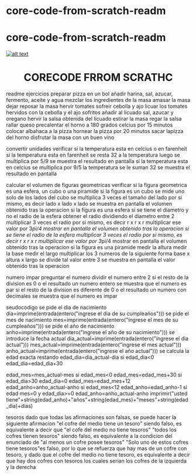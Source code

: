 # core-code-from-scratch-readm
# core-code-from-scratch-readm
<a href="https://www.core-code.io/">

![alt text](https://uploads-ssl.webflow.com/5eb2f56932c3562feab232e3/5f73550d00249e7e96c9f3de_Logo.png 'corecodeio')

</a>

<h1 align="center">CORECODE FRROM SCRATHC</h1>







readme ejercicios 
preparar pizza
en un bol añadir harina, sal, azucar, fermento, aceite y agua
mezclar los ingredientes de la masa
amasar la masa
dejar reposar la masa
hervir tomates
sofreir cebolla y ajo
licuar los tomates hervidos con la cebolla y el ajo sofritos
añadir al licuado sal, azucar y oregano
hervir la salsa obtenida del licuado
estirar la masa
regar la salsa
rallar queso
precalentar el horno a 180 grados celcius por 15 minutos
colocar albahaca a la pizza
hornear la pizza por 20 minutos
sacar lapizza del horno
disfrutar la masa con un buen vino


convertir unidades
verificar si la temperatura esta en celcius o en farenheit
si la temperatura esta en farenheit
se resta 32 a la temperatura
luego se multiplica por 5/9
se muestra el resultado en pantalla
si la temperatura esta en celcius
se multiplica por 9/5 la temperatura
se le suman 32
se muestra el resultado en pantalla

calcular el volumen de figuras geometricas
verificar si la figura geometrica es una esfera, un cubo o una piramide
si la figura es un cubo
se mide uno solo de los lados del cubo
se multiplica 3 veces el tamaño del lado por si mismo, es decir lado x lado x lado
se muestra en pantalla el volumen obtenido tras la operacion
si la figura es una esfera
si se tiene el diametro y no el radio de la esfera
obtener el radio dividiendo el diametro entre 2
multiplicar 3 veces el radio por si mismo, es decir r x r x r
multiplicar ese valor por 3*pi/4 
mostrar en pantalla el volumen obtenido tras la operacion
si se tiene el radio de la esfera
multiplicar 3 veces el radio por si mismo, es decir r x r x r
multiplicar ese valor por 3*pi/4
mostrar en pantalla el volumen obtenido tras la operacion
si la figura es una piramide
medir la altura
medir la base
medir el largo
multiplicar los 3 numeros de la siguiente forma
base x altura x largo
se divide tal valor entre 3
se muestra en pantalla el valor obtenido tras la operacion





numero impar
preguntar el numero
dividir el numero entre 2
si el resto de la division es 0 o el resultado un numero entero
se muestra que el numero es par
si el resto de la division es diferente de 0 o el resultado un numero con decimales
se muestra que el numero es impar


seudocodigo
se pide el dia de nacimiento
dia=imprime(entrada(entero("ingrese el dia de su cumpleaños")))
se pide el mes de nacimiento
mes=imprime(entrada(entero("ingrese el mes de su cumpleaños")))
se pide el año de nacimiento
anho=imprime(entrada(entero("ingrese el año de su nacimiento")))
se introduce la fecha actual
dia_actual=imprime(entrada(entero("ingrese el dia actual")))
mes_actual=imprime(entrada(entero("ingrese el mes actual")))
anho_actual=imprime(entrada(entero("ingrese el año actual")))
se calcula la edad exacta restando
edad_dia=dia_actual-dia
si edad_dia<0
edad_dia=edad_dia+30


edad_mes=mes_actual-mes
si edad_mes<0
edad_mes=edad_mes+30
	si edad_dia>30
	edad_dia=0
	edad_mes=edad_mes+12
edad_anho=anho_actual-anho
si edad_mes<12
edad_anho=edad_anho-1
si edad mes=0 y edad_dia>=0
edad_anho=anho_actual-anho
imprimir("usted tiene"+string(edad_anho)+"años"+string(edad_mes)+"meses"+string(edad_dia)+dias)


tesoros
dado que todas las afirmaciones son falsas, se puede hacer la siguiente afirmacion
"el cofre del medio tiene un tesoro" siendo falso, es equivalente a decir que "el cofe del medio no tiene tesoros"
"todos los cofres tienen tesoros" siendo falso, es equivalente a la condicion del enunciado de "al menos un cofre posee tesoros"
"Solo uno de estos cofres tiene tesoros"es falso, por lo que se refuerza que hay mas de un cofre con tesoro, y dado que el cofre del medio no tiene tesoro, es equivalente a decir que hay dos cofres con tesoros los cuales serian los cofres de la izquierda y la derecha





